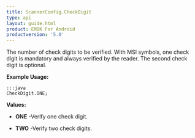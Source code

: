 ```yaml
---
title: ScannerConfig.CheckDigit
type: api
layout: guide.html
product: EMDK For Android
productversion: '5.0'
---
```



The number of check digits to be verified. With MSI symbols, one check
 digit is mandatory and always verified by the reader. The second check
 digit is optional.
 
 

**Example Usage:**
	
	:::java	
	CheckDigit.ONE;


**Values:**

* **ONE** -Verify one check digit.

* **TWO** -Verify two check digits.





